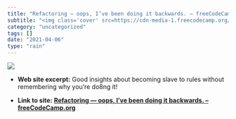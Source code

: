 ```yaml
---
title: "Refactoring — oops, I’ve been doing it backwards. – freeCodeCamp.org"
subtitle: "<img class='cover' src=https://cdn-media-1.freecodecamp.org/images/1*oCtk28IdNdpjnyMGiRsfLA.jpeg>"
category: "uncategorized"
tags: []
date: "2021-04-06"
type: "rain"
---
```

<img class="cover" src=https://cdn-media-1.freecodecamp.org/images/1*oCtk28IdNdpjnyMGiRsfLA.jpeg>



* **Web site excerpt:** Good insights about becoming slave to rules without remembering why you’re do8ng it!

* **Link to site:** **[Refactoring — oops, I’ve been doing it backwards. – freeCodeCamp.org](https://medium.freecodecamp.org/refactoring-oops-ive-been-doing-it-backwards-55eed503ccd0)**